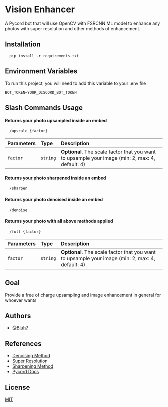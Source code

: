 
# Vision Enhancer

A Pycord bot that will use OpenCV with FSRCNN ML model to enhance any photos with super resolution and other methods of enhancement.




## Installation

```
  pip install -r requirements.txt
```

## Environment Variables

To run this project, you will need to add this variable to your .env file

`BOT_TOKEN=YOUR_DISCORD_BOT_TOKEN`


## Slash Commands Usage

#### Returns your photo upsampled inside an embed

```
  /upscale {factor}
```

| Parameters   | Type       | Description                           |
| :---------- | :--------- | :---------------------------------- |
| `factor` | `string` | **Optional**. The scale factor that you want to upsample your image (min: 2, max: 4, default: 4) |

#### Returns your photo sharpened inside an embed

```
  /sharpen
```

#### Returns your photo denoised inside an embed

```
  /denoise
```
#### Returns your photo with all above methods applied

```
  /full {factor}
```

| Parameters   | Type       | Description                           |
| :---------- | :--------- | :---------------------------------- |
| `factor` | `string` | **Optional**. The scale factor that you want to upsample your image (min: 2, max: 4, default: 4) |


## Goal

Provide a free of charge upsampling and image enhancement in general for whoever wants




## Authors

- [@Bluh7](https://www.github.com/Bluh7)


## References

 - [Denoising Method](https://docs.opencv.org/3.4/d5/d69/tutorial_py_non_local_means.html)
 - [Super Resolution](https://towardsdatascience.com/deep-learning-based-super-resolution-with-opencv-4fd736678066)
 - [Sharpening Method](https://www.analyticsvidhya.com/blog/2021/08/sharpening-an-image-using-opencv-library-in-python/#:~:text=Common%20sharpening%20kernels%20include%20Laplacian,enhancing%20the%20edges%20and%20details.)
 - [Pycord Docs](https://docs.pycord.dev/en/stable/index.html)

## License

[MIT](https://choosealicense.com/licenses/mit/)

